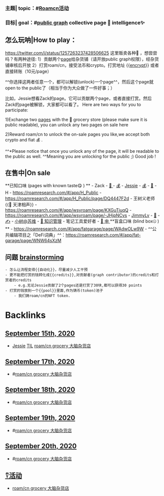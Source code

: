### 主题| topic：#[Roamcn活动](<../Roamcn活动.md>)
### 目标| goal：#[public graph](<../public graph.md>) collective page 📜 intelligence✨

## 怎么玩呐|How to play：
https://twitter.com/i/status/1257263237428506625
这里贩卖各种🧠 ，想尝尝吗？有两种途径:
1）贡献两个[page](<../page.md>)给杂货铺（请开放public graph权限），经杂货铺审核后开放
2）打赏roam/cn，接受法币和crypto。打赏地址 {{[encrypt](<../encrypt.md>)}} 或者直接转账（10元/page）

^^你选择这两者任意一个，都可以解锁(unlock)一个page^^，然后这个page就open to the public了（相当于你为大众做了一件好事；）

比如，Jessie想看Zack的page。它可以贡献两个page，或者直接打赏。然后Zack的page被解锁，大家都可以看了。
Here are two ways for you to participate:

1)Exchange two [pages](<../pages.md>) with the 🧠  grocery store (please make sure it is public readable), you can unlock any two pages on sale here

2)Reward roam/cn to unlock the on-sale pages you like,we accept both crypto and fiat 💰 .

^^*Please notice that once you unlock any of the page, it will be readable to the public as well. ^^Meaning you are unlocking for the public ;) Good job !  
## 在售中|On sale
**已知口味 (pages with known taste😋 ) **
    - Zack
        - [👀 ](https://roamresearch.com/#/app/trade/page/oUCDWaP07)
        - [💰](https://roamresearch.com/#/app/trade/page/X427Qe7CR)
    - [Jessie](<../Jessie.md>)
        - [💰](https://roamresearch.com/#/app/fatgarage/page/nRX38BAna)
        - [👀](https://roamresearch.com/#/app/fatgarage/page/p0Xi2voI6)
    - H 
        - https://roamresearch.com/#/app/H_Public
        - https://roamresearch.com/#/app/H_Public/page/DQ4447F2d
    - 王树义老师 {{🥢 天津相声}}
        - https://roamresearch.com/#/app/wsyroam/page/KXGuTiuqQ
        - https://roamresearch.com/#/app/wsyroam/page/-JHjpNCvs
    - [JimmyLv](<../JimmyLv.md>)
        - [👾](https://roamresearch.com/#/app/Note-Tasking/page/I_Mcf1bwn)
        - [✍️](https://roamresearch.com/#/app/Note-Tasking/page/vf_GUlwVk)
    - [小树](<../小树.md>)[@苏维](<../@苏维.md>)
        - [🐶  知识管理](https://roamresearch.com/#/app/wisedom/page/g0i58SPz-)
    - 笔记工具爱好者
        - [🧠 🕸️ ](https://roamresearch.com/#/app/betatest/page/swYRI_E8Q)
**盲盒口味 (blind box🤐 ) **
    - https://roamresearch.com/#/app/fatgarage/page/WAdwOLw9W
    - ^^公共编辑项目之「DeFi词典」^^：https://roamresearch.com/#/app/fat-garage/page/WNW64sXzM

## 问题 [brainstorming](<../brainstorming.md>)
    - 怎么让流程变得{{自动化}}，尽量减少人工干预
    - 更不能把打赏的钱转化成{{credits}},对贡献者(graph contributor)的credits和打赏者的credits
        - e.g.无论Jessie贡献了2个pages还是打赏了30块,都可以获得30 points
    - 打赏的钱放到一个{{pool}}里面,作为铸币(token)池子
        - 我们铸roam/cn的NFT token. 

# Backlinks
## [September 15th, 2020](<September 15th, 2020.md>)
- [Jessie](<../Jessie.md>) [TIL](<../TIL.md>) [roam/cn grocery 大脑杂货店](<../roam/cn grocery 大脑杂货店.md>)

## [September 17th, 2020](<September 17th, 2020.md>)
- #[roam/cn grocery 大脑杂货店](<../roam/cn grocery 大脑杂货店.md>)

## [September 18th, 2020](<September 18th, 2020.md>)
- #[roam/cn grocery 大脑杂货店](<../roam/cn grocery 大脑杂货店.md>)

## [September 19th, 2020](<September 19th, 2020.md>)
- #[roam/cn grocery 大脑杂货店](<../roam/cn grocery 大脑杂货店.md>)

## [September 20th, 2020](<September 20th, 2020.md>)
- #[roam/cn grocery 大脑杂货店](<../roam/cn grocery 大脑杂货店.md>)

## [⍢活动](<⍢活动.md>)
- [roam/cn grocery 大脑杂货店](<../roam/cn grocery 大脑杂货店.md>)

